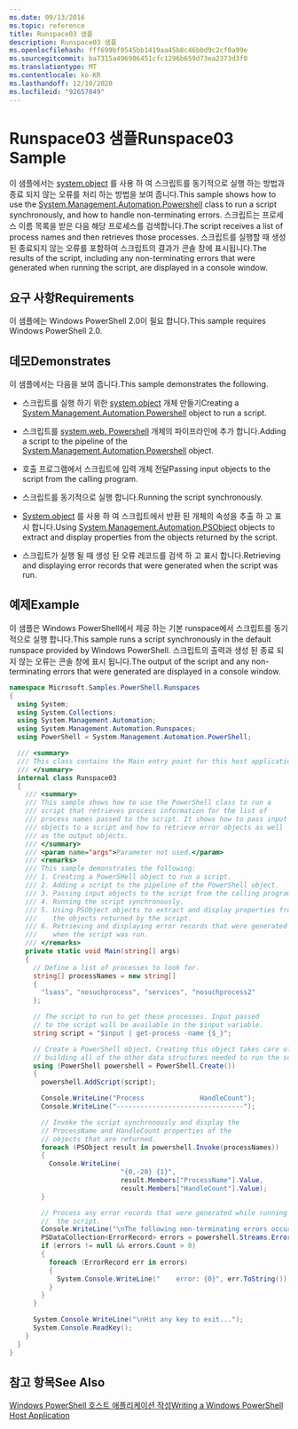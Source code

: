 ```yaml
---
ms.date: 09/13/2016
ms.topic: reference
title: Runspace03 샘플
description: Runspace03 샘플
ms.openlocfilehash: fff699bf0545bb1419aa45b8c46bbd9c2cf0a99e
ms.sourcegitcommit: ba7315a496986451cfc1296b659d73ea2373d3f0
ms.translationtype: MT
ms.contentlocale: ko-KR
ms.lasthandoff: 12/10/2020
ms.locfileid: "92657849"
---
```

# <a name="runspace03-sample"></a><span data-ttu-id="4d1ad-103">Runspace03 샘플</span><span class="sxs-lookup"><span data-stu-id="4d1ad-103">Runspace03 Sample</span></span>

<span data-ttu-id="4d1ad-104">이 샘플에서는 [system.object](/dotnet/api/system.management.automation.powershell) 를 사용 하 여 스크립트를 동기적으로 실행 하는 방법과 종료 되지 않는 오류를 처리 하는 방법을 보여 줍니다.</span><span class="sxs-lookup"><span data-stu-id="4d1ad-104">This sample shows how to use the [System.Management.Automation.Powershell](/dotnet/api/system.management.automation.powershell) class to run a script synchronously, and how to handle non-terminating errors.</span></span> <span data-ttu-id="4d1ad-105">스크립트는 프로세스 이름 목록을 받은 다음 해당 프로세스를 검색합니다.</span><span class="sxs-lookup"><span data-stu-id="4d1ad-105">The script receives a list of process names and then retrieves those processes.</span></span> <span data-ttu-id="4d1ad-106">스크립트를 실행할 때 생성된 종료되지 않는 오류를 포함하여 스크립트의 결과가 콘솔 창에 표시됩니다.</span><span class="sxs-lookup"><span data-stu-id="4d1ad-106">The results of the script, including any non-terminating errors that were generated when running the script, are displayed in a console window.</span></span>

## <a name="requirements"></a><span data-ttu-id="4d1ad-107">요구 사항</span><span class="sxs-lookup"><span data-stu-id="4d1ad-107">Requirements</span></span>

<span data-ttu-id="4d1ad-108">이 샘플에는 Windows PowerShell 2.0이 필요 합니다.</span><span class="sxs-lookup"><span data-stu-id="4d1ad-108">This sample requires Windows PowerShell 2.0.</span></span>

## <a name="demonstrates"></a><span data-ttu-id="4d1ad-109">데모</span><span class="sxs-lookup"><span data-stu-id="4d1ad-109">Demonstrates</span></span>

<span data-ttu-id="4d1ad-110">이 샘플에서는 다음을 보여 줍니다.</span><span class="sxs-lookup"><span data-stu-id="4d1ad-110">This sample demonstrates the following.</span></span>

- <span data-ttu-id="4d1ad-111">스크립트를 실행 하기 위한 [system.object](/dotnet/api/system.management.automation.powershell) 개체 만들기</span><span class="sxs-lookup"><span data-stu-id="4d1ad-111">Creating a [System.Management.Automation.Powershell](/dotnet/api/system.management.automation.powershell) object to run a script.</span></span>

- <span data-ttu-id="4d1ad-112">스크립트를 [system.web. Powershell](/dotnet/api/system.management.automation.powershell) 개체의 파이프라인에 추가 합니다.</span><span class="sxs-lookup"><span data-stu-id="4d1ad-112">Adding a script to the pipeline of the [System.Management.Automation.Powershell](/dotnet/api/system.management.automation.powershell) object.</span></span>

- <span data-ttu-id="4d1ad-113">호출 프로그램에서 스크립트에 입력 개체 전달</span><span class="sxs-lookup"><span data-stu-id="4d1ad-113">Passing input objects to the script from the calling program.</span></span>

- <span data-ttu-id="4d1ad-114">스크립트를 동기적으로 실행 합니다.</span><span class="sxs-lookup"><span data-stu-id="4d1ad-114">Running the script synchronously.</span></span>

- <span data-ttu-id="4d1ad-115">[System.object](/dotnet/api/System.Management.Automation.PSObject) 를 사용 하 여 스크립트에서 반환 된 개체의 속성을 추출 하 고 표시 합니다.</span><span class="sxs-lookup"><span data-stu-id="4d1ad-115">Using [System.Management.Automation.PSObject](/dotnet/api/System.Management.Automation.PSObject) objects to extract and display properties from the objects returned by the script.</span></span>

- <span data-ttu-id="4d1ad-116">스크립트가 실행 될 때 생성 된 오류 레코드를 검색 하 고 표시 합니다.</span><span class="sxs-lookup"><span data-stu-id="4d1ad-116">Retrieving and displaying error records that were generated when the script was run.</span></span>

## <a name="example"></a><span data-ttu-id="4d1ad-117">예제</span><span class="sxs-lookup"><span data-stu-id="4d1ad-117">Example</span></span>

<span data-ttu-id="4d1ad-118">이 샘플은 Windows PowerShell에서 제공 하는 기본 runspace에서 스크립트를 동기적으로 실행 합니다.</span><span class="sxs-lookup"><span data-stu-id="4d1ad-118">This sample runs a script synchronously in the default runspace provided by Windows PowerShell.</span></span> <span data-ttu-id="4d1ad-119">스크립트의 출력과 생성 된 종료 되지 않는 오류는 콘솔 창에 표시 됩니다.</span><span class="sxs-lookup"><span data-stu-id="4d1ad-119">The output of the script and any non-terminating errors that were generated are displayed in a console window.</span></span>

```csharp
namespace Microsoft.Samples.PowerShell.Runspaces
{
  using System;
  using System.Collections;
  using System.Management.Automation;
  using System.Management.Automation.Runspaces;
  using PowerShell = System.Management.Automation.PowerShell;

  /// <summary>
  /// This class contains the Main entry point for this host application.
  /// </summary>
  internal class Runspace03
  {
    /// <summary>
    /// This sample shows how to use the PowerShell class to run a
    /// script that retrieves process information for the list of
    /// process names passed to the script. It shows how to pass input
    /// objects to a script and how to retrieve error objects as well
    /// as the output objects.
    /// </summary>
    /// <param name="args">Parameter not used.</param>
    /// <remarks>
    /// This sample demonstrates the following:
    /// 1. Creating a PowerSHell object to run a script.
    /// 2. Adding a script to the pipeline of the PowerShell object.
    /// 3. Passing input objects to the script from the calling program.
    /// 4. Running the script synchronously.
    /// 5. Using PSObject objects to extract and display properties from
    ///    the objects returned by the script.
    /// 6. Retrieving and displaying error records that were generated
    ///    when the script was run.
    /// </remarks>
    private static void Main(string[] args)
    {
      // Define a list of processes to look for.
      string[] processNames = new string[]
      {
        "lsass", "nosuchprocess", "services", "nosuchprocess2"
      };

      // The script to run to get these processes. Input passed
      // to the script will be available in the $input variable.
      string script = "$input | get-process -name {$_}";

      // Create a PowerShell object. Creating this object takes care of
      // building all of the other data structures needed to run the script.
      using (PowerShell powershell = PowerShell.Create())
      {
        powershell.AddScript(script);

        Console.WriteLine("Process              HandleCount");
        Console.WriteLine("--------------------------------");

        // Invoke the script synchronously and display the
        // ProcessName and HandleCount properties of the
        // objects that are returned.
        foreach (PSObject result in powershell.Invoke(processNames))
        {
          Console.WriteLine(
                            "{0,-20} {1}",
                            result.Members["ProcessName"].Value,
                            result.Members["HandleCount"].Value);
        }

        // Process any error records that were generated while running
        //  the script.
        Console.WriteLine("\nThe following non-terminating errors occurred:\n");
        PSDataCollection<ErrorRecord> errors = powershell.Streams.Error;
        if (errors != null && errors.Count > 0)
        {
          foreach (ErrorRecord err in errors)
          {
            System.Console.WriteLine("    error: {0}", err.ToString());
          }
        }
      }

      System.Console.WriteLine("\nHit any key to exit...");
      System.Console.ReadKey();
    }
  }
}
```

## <a name="see-also"></a><span data-ttu-id="4d1ad-120">참고 항목</span><span class="sxs-lookup"><span data-stu-id="4d1ad-120">See Also</span></span>

[<span data-ttu-id="4d1ad-121">Windows PowerShell 호스트 애플리케이션 작성</span><span class="sxs-lookup"><span data-stu-id="4d1ad-121">Writing a Windows PowerShell Host Application</span></span>](./writing-a-windows-powershell-host-application.md)
